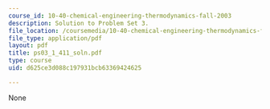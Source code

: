 ```yaml
---
course_id: 10-40-chemical-engineering-thermodynamics-fall-2003
description: Solution to Problem Set 3.
file_location: /coursemedia/10-40-chemical-engineering-thermodynamics-fall-2003/d625ce3d088c197931bcb63369424625_ps03_1_411_soln.pdf
file_type: application/pdf
layout: pdf
title: ps03_1_411_soln.pdf
type: course
uid: d625ce3d088c197931bcb63369424625

---
```

None